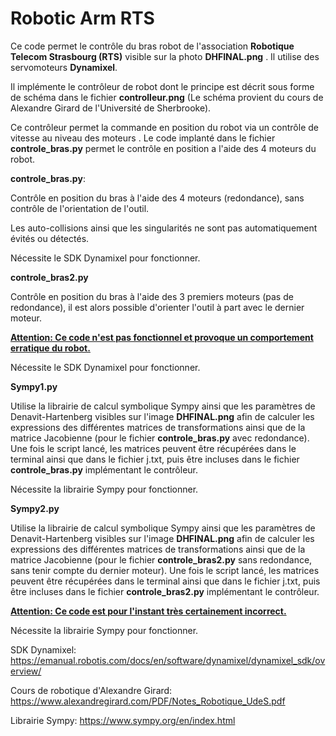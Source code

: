 # Robotic Arm RTS

Ce code permet le contrôle du bras robot de l'association **Robotique Telecom Strasbourg (RTS)** visible sur la photo **DHFINAL.png** . Il utilise des servomoteurs **Dynamixel**.

Il implémente le contrôleur de robot dont le principe est décrit sous forme de schéma dans le fichier **controlleur.png** (Le schéma provient du cours de Alexandre Girard de l'Université de Sherbrooke).

Ce contrôleur permet la commande en position du robot via un contrôle de vitesse au niveau des moteurs . Le code implanté dans le fichier **controle_bras.py** permet le contrôle en position a l'aide des 4 moteurs du robot. 



**controle_bras.py**: 

Contrôle en position du bras à l'aide des 4 moteurs (redondance), sans contrôle de l'orientation de l'outil.

Les auto-collisions ainsi que les singularités ne sont pas automatiquement évités ou détectés. 

Nécessite le SDK Dynamixel pour fonctionner.



**controle_bras2.py**

Contrôle en position du bras à l'aide des 3 premiers moteurs (pas de redondance), il est alors possible d'orienter l'outil à part avec le dernier moteur.

**<u>Attention: Ce code n'est pas fonctionnel et provoque un comportement erratique du robot.</u>**

Nécessite le SDK Dynamixel pour fonctionner.



**Sympy1.py**

Utilise la librairie de calcul symbolique Sympy ainsi que les paramètres de Denavit-Hartenberg visibles sur l'image **DHFINAL.png** afin de calculer les expressions des différentes matrices de transformations ainsi que de la matrice Jacobienne (pour le fichier **controle_bras.py** avec redondance). Une fois le script lancé, les matrices peuvent être récupérées dans le terminal ainsi que dans le fichier j.txt, puis être incluses dans le fichier **controle_bras.py** implémentant le contrôleur.

Nécessite la librairie Sympy pour fonctionner.



**Sympy2.py** 

Utilise la librairie de calcul symbolique Sympy ainsi que les paramètres de Denavit-Hartenberg visibles sur l'image **DHFINAL.png** afin de calculer les expressions des différentes matrices de transformations ainsi que de la matrice Jacobienne (pour le fichier **controle_bras2.py** sans redondance, sans tenir compte du dernier moteur). Une fois le script lancé, les matrices peuvent être récupérées dans le terminal ainsi que dans le fichier j.txt, puis être incluses dans le fichier **controle_bras2.py** implémentant le contrôleur.

**<u>Attention: Ce code est pour l'instant très certainement incorrect.</u>**

Nécessite la librairie Sympy pour fonctionner.



SDK Dynamixel: https://emanual.robotis.com/docs/en/software/dynamixel/dynamixel_sdk/overview/

Cours de robotique d'Alexandre Girard: https://www.alexandregirard.com/PDF/Notes_Robotique_UdeS.pdf

Librairie Sympy: https://www.sympy.org/en/index.html
